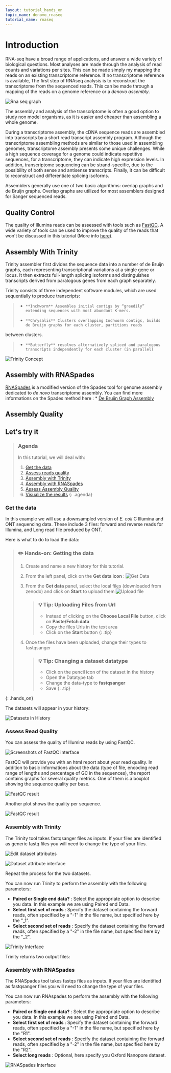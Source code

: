 ```yaml
---
layout: tutorial_hands_on
topic_name: denovo_rnaseq
tutorial_name: rnaseq
---
```


# Introduction

RNA-seq have a broad range of applications, and answer a wide variety of biological questions.
Most analyses are made through the analysis of read counts and variations per sites. This can be made simply my mapping the reads on an existing transcriptome reference.
If no transcriptome reference is available, The first step of RNAseq analysis is to reconstruct the transcriptome from the sequenced reads.
This can be made through a mapping of the reads on a genome reference or a *denovo assembly*.


![Rna seq graph](../../images/raseq2.png  "<b>RNA seq analyses process</b>. From you reads data (in purple), two paths can be followed depending on the available references (in green). If an existing transcriptome is available, you can map the read on the transcriptome and perform a quatitative analysis based on the read counts. If no transcriptome is available you need to assemble one. If a Genome is available, you can assemble the transcriptome by mapping the reads on the genome, otherwise you have to performe a denovo transcriptome assembly. Once you have assembles your transcriptome, you can perform your quantitative analysis using the read counts")

The assembly and analysis of the transcriptome is often a good option to study non model organisms, as it is easier and cheaper than assembling a whole genome.

During a transcriptome assembly, the cDNA sequence reads are assembled into transcripts by a short read transcript assembly program.
Although the transcriptome assembling methods are similar to those used in assembling genomes, transcriptome assembly presents some unique challenges. While a high sequence coverage for a genome could indicate repetitive sequences, for a transcriptome, they can indicate high expression levels. In addition, transcriptome sequencing can be strand-specific, due to the possibility of both sense and antisense transcripts. Finally, it can be difficult to reconstruct and differentiate splicing isoforms.

Assemblers generally use one of two basic algorithms: overlap graphs and de Bruijn graphs. Overlap graphs are utilized for most assemblers designed for Sanger sequenced reads. 

## Quality Control

The quality of Illumina reads can be assessed with tools such as [FastQC](http://www.bioinformatics.babraham.ac.uk/projects/fastqc). A wide variety of tools can be used to improve the quality of the reads that won't be discussed in this tutorial (More info [here](https://galaxyproject.org/tutorials/ngs/)).

## Assembly With Trinity

Trinity assembler first divides the sequence data into a number of de Bruijn graphs, each representing transcriptional variations at a single gene or locus. It then extracts full-length splicing isoforms and distinguishes transcripts derived from paralogous genes from each graph separately. 

Trinity consists of three independent software modules, which are used sequentially to produce transcripts:
> *     **Inchworm** Assembles initial contigs by “greedily” extending sequences with most abundant K-mers.
> *     **Chrysalis** Clusters overlapping Inchworm contigs, builds de Bruijn graphs for each cluster, partitions reads
between clusters.
> *     **Butterfly** resolves alternatively spliced and paralogous transcripts independently for each cluster (in parallel)

![Trinity Concept](../../images/Trinity_Concept.png  "<b>Trinity Method</b> (<b>a</b>) Inchworm assemble reads in collection of linear contigs with each k-mers present only once in each contig. (<b>b</b>) Chrysalis pool contigs if they share at least one k – 1-mer and if reads span the junction between contigs, and then it builds individual de Bruijn graphs from each pool. (<b>c</b>) Butterfly takes each de Bruijn graph from Chrysalis and trims spurious edges and compacts linear paths. It then reconciles the graph with reads and pairs, and outputs one linear sequence for each splice form and/or paralogous transcript represented in the graph. (Figure from <a href='https://doi.org/10.1038/nbt.1883'>Grabherr:2011</a>)")

## Assembly with RNASpades

[RNASpades](http://cab.spbu.ru/software/rnaspades/) is a modified version of the Spades tool for genome assembly dedicated to *de novo* transcriptome assembly.
You can find more informations on the Spades method here : * [De Bruijn Graph Assembly](https://galaxyproject.github.io/training-material/topics/assembly/tutorials/debruijn-graph-assembly/slides.html#46) 

## Assembly Quality 

## Let's try it

> ### Agenda
>
> In this tutorial, we will deal with:
>
> 1. [Get the data](#get-the-data)
> 2. [Assess reads quality](#assess-read-quality)
> 3. [Assembly with Trinity](#assemble-with-unicycler)
> 4. [Assembly with RNASpades](#quast)
> 5. [Assess Assembly Quality](#annotate-with-prokka)
> 6. [Visualize the results](#visualize-the-result)
{: .agenda}

### <a name="get-the-data">Get the data

In this example we will use a downsampled version of *E. coli* C Illumina and ONT sequencing data. These include 3 files: forward and reverse reads for Illumina, and Long read file produced by ONT.

Here is what to do to load the data:

> ### :pencil2: Hands-on: Getting the data
>
> 1. Create and name a new history for this tutorial.
> 2. From the left panel, click on the **Get data icon** :
> ![Get Data](../../images/get_data.png  )
> 3. From the **Get data** panel, select the local files (downloaded from zenodo) and click on **Start** to upload them
> ![Upload file](../../images/upload_file.png  )
>
>    > ### :bulb: Tip: Uploading Files from Url
>    >
>    > * Instead of clicking on the **Choose Local File** button, click on **Paste/Fetch data**
>    > * Copy the files Urls in the text area 
>    > * Click on the **Start** button
>    {: .tip}
> 4. Once the files have been uploaded, change their types to fastqsanger 
>
>    > ### :bulb: Tip: Changing a dataset datatype
>    >
>    > * Click on the pencil icon of the dataset in the history 
>    > * Open the Datatype tab
>    > * Change the data-type to **fastqsanger**
>    > * Save
>    {: .tip}
>
>
{: .hands_on}

The datasets will appear in your history:

![Datasets in History](../../images/starting_data.png  "The datasets appear in your history ")

### <a name="assess-read-quality">Assess Read Quality

You can assess the quality of Illumina reads by using FastQC.

![Screenshots of FastQC interface](../../images/fastqc_interface.png  "FastQC Interface. Use Fastqc to assess the quality of your reads.")

FastQC will provide you with an html report about your read quality. In addition to basic informations about the data (type of file, encoding read range of lengths and percentage of GC in the sequences), the report contains graphs for several quality metrics. One of them is a boxplot showing the sequence quality per base. 

![FastQC result](../../images/perbase_qual.png  "FastQC result : Per Base read Quality. The central red line is the median value and, the yellow box represent the inter-quartile range, the whiskers represent the extreme 10 percentiles, and the blue line represent the mean quality. The higher the score in the y-axis, the better the quality, and is devided in three categories : very good quality in green, reasonable quality in orange, and poor quality in red. We can see here that our Illumina files have a good perbase sequence quality in average.")

Another plot shows the quality per sequence.

![FastQC result](../../images/perseq_qual.png  "FastQC result : Per Sequence read Quality. We can see the average quality per read is high for our library. This metric can be useful to detect a problem if a significant portion of the reads are of lower quality.")


### <a name="assemble-with-trinity"></a>Assembly with Trinity 

The Trinity tool takes fastqsanger files as inputs. If your files are identified as generic fastq files you will need to change the type of your files.

![Edit dataset attributes](../../images/edit_attribute.png  "Edit dataset attributes. Click on the pen bouton of a dataset in your history to edit its attributes.")

![Dataset attribute interface](../../images/change_type.png  "Change datatype. Click on the Datatype tab and select the appropriate type in the list, here fastqsanger.")

Repeat the process for the two datasets.

You can now run Trinity to perform the assembly with the following parameters: 

* **Paired or Single end data?** : Select the appropriate option to describe you data. In this example we are using Paired end Data.
* **Select first set of reads** : Specify the dataset containing the forward reads, often specified by a "-1" in the file name, but specified here by the "_1".
* **Select second set of reads** : Specify the dataset containing the forward reads, often specified by a "-2" in the file name, but specified here by the "_2".

![Trinity Interface](../../images/trinity_interface.png  "Trinity interface. Run Trinity with your RNA-seq datasets in fastqsanger format.")

Trinity returns two output files: 


### <a name="assemble-with-rnaspades"></a>Assembly with RNASpades 

The RNASpades tool takes fastqs files as inputs. If your files are identified as fastqsanger files you will need to change the type of your files.

You can now run RNAspades to perform the assembly with the following parameters: 

* **Paired or Single end data?** : Select the appropriate option to describe you data. In this example we are using Paired end Data.
* **Select first set of reads** : Specify the dataset containing the forward reads, often specified by a "-1" in the file name, but specified here by the "R1".
* **Select second set of reads** : Specify the dataset containing the forward reads, often specified by a "-2" in the file name, but specified here by the "R2".
* **Select long reads** : Optional, here specify you Oxford Nanopore dataset.

![RNASpades Interface](../../images/rnaspades_interface.png  "RNASpades interface. Run RNASpades with your sequencing dataset in fastqsanger format.")


